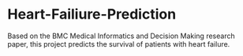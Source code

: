 # Heart-Failiure-Prediction
Based on the BMC Medical Informatics and Decision Making research paper, this project predicts the survival of patients with heart failure.
